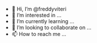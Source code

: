 - 👋 Hi, I’m @freddyviteri
- 👀 I’m interested in ...
- 🌱 I’m currently learning ...
- 💞️ I’m looking to collaborate on ...
- 📫 How to reach me ...

<!---
freddyviteri/freddyviteri is a ✨ special ✨ repository because its `README.md` (this file) appears on your GitHub profile.
You can click the Preview link to take a look at your changes.
--->
